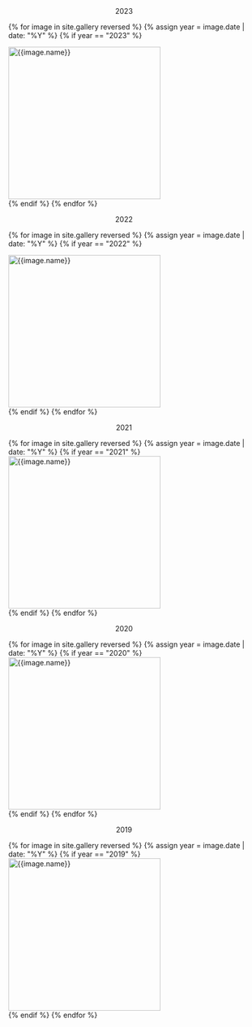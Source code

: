 
<div style="text-align: center">2023</div>

<ul id="y2023" class="clearfix justified-gallery">

  {% for image in site.gallery reversed %}
    {% assign year = image.date | date: "%Y" %}
    {% if year == "2023" %}
      <div
        class="albumList"
        data-sub-html="{{image.name}}"
        data-download-url="{{image.large}}"
        data-src="{{image.large}}"
        data-exthumbimage="{{image.thumb}}"
      >
        <a href="{{image.large}}">
          <img alt="{{image.name}}" src="{{image.small}}" height="300" />
        </a>
      </div>
    {% endif %}
  {% endfor %}
</ul>

<div style="text-align: center">2022</div>
<ul id="y2022" class="clearfix justified-gallery">

  {% for image in site.gallery reversed %}
    {% assign year = image.date | date: "%Y" %}
    {% if year == "2022" %}
      <div
        class="albumList"
        data-sub-html=""
        data-download-url="{{image.large}}"
        data-src="{{image.large}}"
        data-exthumbimage="{{image.thumb}}"
        data-filename="{{image.name}}"
      >
        <a href="{{image.large}}">
          <img alt="{{image.name}}" src="{{image.small}}" height="300" />
        </a>
      </div>
    {% endif %}
  {% endfor %}
</ul>

<div style="text-align: center">2021</div>
<ul id="y2021" class="clearfix justified-gallery">
  {% for image in site.gallery reversed %}
    {% assign year = image.date | date: "%Y" %}
    {% if year == "2021" %}
      <div
        class="albumList"
        data-sub-html=""
        data-download-url="{{image.large}}"
        data-src="{{image.large}}"
        data-exthumbimage="{{image.thumb}}"
        data-filename="{{image.name}}"
      >
        <a href="{{image.large}}">
          <img alt="{{image.name}}" src="{{image.small}}" height="300" />
        </a>
      </div>
    {% endif %}
  {% endfor %}
</ul>

<div style="text-align: center">2020</div>
<ul id="y2020" class="clearfix justified-gallery">
  {% for image in site.gallery reversed %}
    {% assign year = image.date | date: "%Y" %}
    {% if year == "2020" %}
      <div
        class="albumList"
        data-sub-html=""
        data-download-url="{{image.large}}"
        data-src="{{image.large}}"
        data-exthumbimage="{{image.thumb}}"
        data-filename="{{image.name}}"
      >
        <a href="{{image.large}}">
          <img alt="{{image.name}}" src="{{image.small}}" height="300" />
        </a>
      </div>
    {% endif %}
  {% endfor %}
</ul>

<div style="text-align: center">2019</div>
<ul id="y2019" class="clearfix justified-gallery">
  {% for image in site.gallery reversed %}
    {% assign year = image.date | date: "%Y" %}
    {% if year == "2019" %}
      <div
        class="albumList"
        data-sub-html=""
        data-download-url="{{image.large}}"
        data-src="{{image.large}}"
        data-exthumbimage="{{image.thumb}}"
        data-filename="{{image.name}}"
      >
        <a href="{{image.large}}">
          <img alt="{{image.name}}" src="{{image.small}}" height="300" />
        </a>
      </div>
    {% endif %}
  {% endfor %}
</ul>
